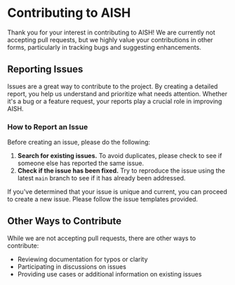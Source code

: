 # Contributing to AISH

Thank you for your interest in contributing to AISH! We are currently not accepting pull requests,
but we highly value your contributions in other forms, particularly in tracking bugs and suggesting
enhancements.

## Reporting Issues

Issues are a great way to contribute to the project. By creating a detailed report, you help us
understand and prioritize what needs attention. Whether it's a bug or a feature request, your
reports play a crucial role in improving AISH.

### How to Report an Issue

Before creating an issue, please do the following:
1. **Search for existing issues.** To avoid duplicates, please check to see if someone else has
   reported the same issue.
2. **Check if the issue has been fixed.** Try to reproduce the issue using the latest `main` branch
   to see if it has already been addressed.

If you've determined that your issue is unique and current, you can proceed to create a new issue.
Please follow the issue templates provided.

## Other Ways to Contribute

While we are not accepting pull requests, there are other ways to contribute:
- Reviewing documentation for typos or clarity
- Participating in discussions on issues
- Providing use cases or additional information on existing issues



